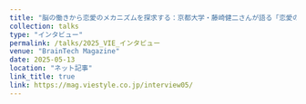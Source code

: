 ```yaml
---
title: "脳の働きから恋愛のメカニズムを探求する：京都大学・藤崎健二さんが語る「恋愛の脳科学」"
collection: talks
type: "インタビュー"
permalink: /talks/2025_VIE_インタビュー
venue: "BrainTech Magazine"
date: 2025-05-13
location: "ネット記事"
link_title: true 
link: https://mag.viestyle.co.jp/interview05/
---
```

